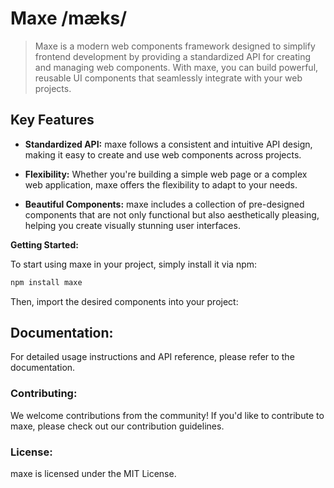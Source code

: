 # Maxe /mæks/

> Maxe is a modern web components framework designed to simplify frontend development by providing a standardized API for creating and managing web components. With maxe, you can build powerful, reusable UI components that seamlessly integrate with your web projects.

## Key Features

- **Standardized API:** maxe follows a consistent and intuitive API design, making it easy to create and use web components across projects.
  
- **Flexibility:** Whether you're building a simple web page or a complex web application, maxe offers the flexibility to adapt to your needs.

- **Beautiful Components:** maxe includes a collection of pre-designed components that are not only functional but also aesthetically pleasing, helping you create visually stunning user interfaces.

**Getting Started:**

To start using maxe in your project, simply install it via npm:

```bash
npm install maxe
```

Then, import the desired components into your project:

## Documentation:

For detailed usage instructions and API reference, please refer to the documentation.

### Contributing:

We welcome contributions from the community! If you'd like to contribute to maxe, please check out our contribution guidelines.

### License:

maxe is licensed under the MIT License.